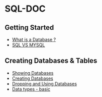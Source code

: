 # SQL-DOC

## Getting Started
  - <a href="What-Is-Database.md">What is a Database ?</a>
  - <a href="sql-vs-mysql.md">SQL VS MYSQL</a>

## Creating Databases & Tables
  - <a href="showing-database.md">Showing Databases</a>
  - <a href="create-database.md">Creating Databases</a>
  - <a href="dropping-and-using-DB.md">Dropping and Using Databases</a>
  - <a href="data-types.md">Data types - basic</a>
  
  
  
  
